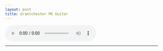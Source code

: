 ```yaml
---
layout: post
title: Grantchester PK Guitar
---
```



 <audio controls>
  <source src="/assets/recs/grantchester-meadows.mp3
" type="audio/mpeg">
Your browser does not support the audio element.
</audio>

---   




